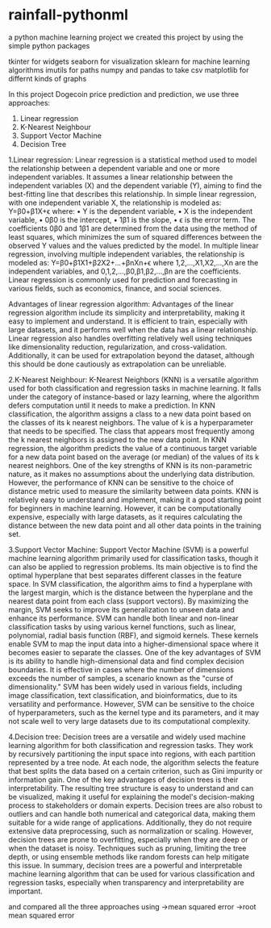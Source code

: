 # rainfall-pythonml

a python machine learning  project
we created this project by using the simple python packages

tkinter for widgets
seaborn for visualization
sklearn for machine learning algorithms
imutils for paths
numpy and pandas to take csv
matplotlib for differnt kinds of graphs



In this project Dogecoin price prediction and prediction, we use three approaches:
 1. Linear regression 
 2. K-Nearest Neighbour
 3. Support Vector Machine 
 4. Decision Tree

1.Linear regression:
  Linear regression is a statistical method used to model the relationship between a dependent variable and one or more independent variables. It assumes a linear relationship between the independent variables (X) and the dependent variable (Y), aiming to find the best-fitting line that describes this relationship.
In simple linear regression, with one independent variable X, the relationship is modeled as:
Y=β0+β1X+ϵ
where:
•	Y is the dependent variable,
•	X is the independent variable,
•	0β0 is the intercept,
•	1β1 is the slope,
•	ϵ is the error term.
The coefficients 0β0 and 1β1 are determined from the data using the method of least squares, which minimizes the sum of squared differences between the observed Y values and the values predicted by the model.
In multiple linear regression, involving multiple independent variables, the relationship is modeled as:
Y=β0+β1X1+β2X2+...+βnXn+ϵ
where 1,2,...,X1,X2,...,Xn are the independent variables, and 0,1,2,...,β0,β1,β2,...,βn are the coefficients.
Linear regression is commonly used for prediction and forecasting in various fields, such as economics, finance, and social sciences.




Advantages of linear regression algorithm: 
Advantages of the linear regression algorithm include its simplicity and interpretability, making it easy to implement and understand. It is efficient to train, especially with large datasets, and it performs well when the data has a linear relationship. Linear regression also handles overfitting relatively well using techniques like dimensionality reduction, regularization, and cross-validation. Additionally, it can be used for extrapolation beyond the dataset, although this should be done cautiously as extrapolation can be unreliable.

2.K-Nearest Neighbour:
K-Nearest Neighbors (KNN) is a versatile algorithm used for both classification and regression tasks in machine learning. It falls under the category of instance-based or lazy learning, where the algorithm defers computation until it needs to make a prediction.
In KNN classification, the algorithm assigns a class to a new data point based on the classes of its k nearest neighbors. The value of k is a hyperparameter that needs to be specified. The class that appears most frequently among the k nearest neighbors is assigned to the new data point.
In KNN regression, the algorithm predicts the value of a continuous target variable for a new data point based on the average (or median) of the values of its k nearest neighbors.
One of the key strengths of KNN is its non-parametric nature, as it makes no assumptions about the underlying data distribution. However, the performance of KNN can be sensitive to the choice of distance metric used to measure the similarity between data points.
KNN is relatively easy to understand and implement, making it a good starting point for beginners in machine learning. However, it can be computationally expensive, especially with large datasets, as it requires calculating the distance between the new data point and all other data points in the training set.

3.Support Vector Machine:
Support Vector Machine (SVM) is a powerful machine learning algorithm primarily used for classification tasks, though it can also be applied to regression problems. Its main objective is to find the optimal hyperplane that best separates different classes in the feature space.
In SVM classification, the algorithm aims to find a hyperplane with the largest margin, which is the distance between the hyperplane and the nearest data point from each class (support vectors). By maximizing the margin, SVM seeks to improve its generalization to unseen data and enhance its performance.
SVM can handle both linear and non-linear classification tasks by using various kernel functions, such as linear, polynomial, radial basis function (RBF), and sigmoid kernels. These kernels enable SVM to map the input data into a higher-dimensional space where it becomes easier to separate the classes.
One of the key advantages of SVM is its ability to handle high-dimensional data and find complex decision boundaries. It is effective in cases where the number of dimensions exceeds the number of samples, a scenario known as the "curse of dimensionality."
SVM has been widely used in various fields, including image classification, text classification, and bioinformatics, due to its versatility and performance. However, SVM can be sensitive to the choice of hyperparameters, such as the kernel type and its parameters, and it may not scale well to very large datasets due to its computational complexity.

4.Decision tree:
Decision trees are a versatile and widely used machine learning algorithm for both classification and regression tasks. They work by recursively partitioning the input space into regions, with each partition represented by a tree node. At each node, the algorithm selects the feature that best splits the data based on a certain criterion, such as Gini impurity or information gain.
One of the key advantages of decision trees is their interpretability. The resulting tree structure is easy to understand and can be visualized, making it useful for explaining the model's decision-making process to stakeholders or domain experts.
Decision trees are also robust to outliers and can handle both numerical and categorical data, making them suitable for a wide range of applications. Additionally, they do not require extensive data preprocessing, such as normalization or scaling.
However, decision trees are prone to overfitting, especially when they are deep or when the dataset is noisy. Techniques such as pruning, limiting the tree depth, or using ensemble methods like random forests can help mitigate this issue.
In summary, decision trees are a powerful and interpretable machine learning algorithm that can be used for various classification and regression tasks, especially when transparency and interpretability are important.

and compared all the three approaches using 
->mean squared error
->root mean squared error
 
